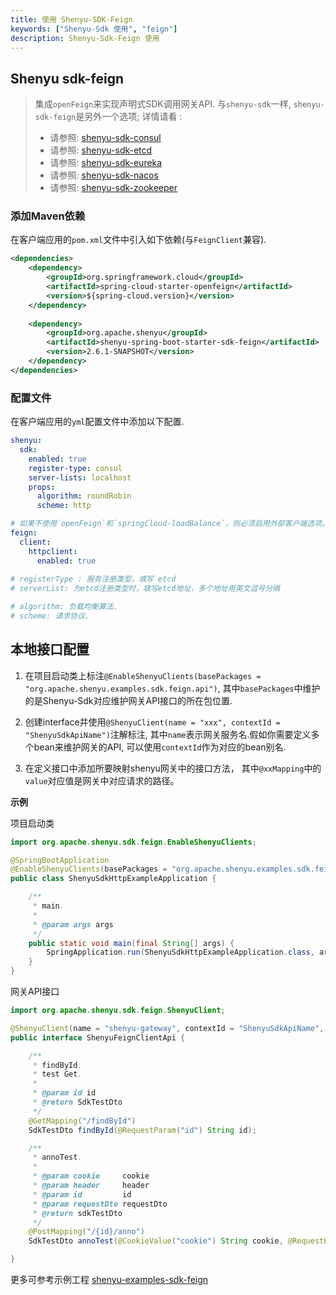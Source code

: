 ```yaml
---
title: 使用 Shenyu-SDK-Feign
keywords: ["Shenyu-Sdk 使用", "feign"]
description: Shenyu-Sdk-Feign 使用
---
```


## Shenyu sdk-feign

> 集成`openFeign`来实现声明式SDK调用网关API.
> 与`shenyu-sdk`一样, `shenyu-sdk-feign`是另外一个选项;
> 详情请看 :
> * 请参照: [shenyu-sdk-consul](../../user-guide/sdk-usage/shenyu-sdk-consul)
> * 请参照: [shenyu-sdk-etcd](../../user-guide/sdk-usage/shenyu-sdk-etcd)
> * 请参照: [shenyu-sdk-eureka](../../user-guide/sdk-usage/shenyu-sdk-eureka)
> * 请参照: [shenyu-sdk-nacos](../../user-guide/sdk-usage/shenyu-sdk-nacos)
> * 请参照: [shenyu-sdk-zookeeper](../../user-guide/sdk-usage/shenyu-sdk-zookeeper)

### 添加Maven依赖

在客户端应用的`pom.xml`文件中引入如下依赖(与`FeignClient`兼容).

```xml
<dependencies>
    <dependency>
        <groupId>org.springframework.cloud</groupId>
        <artifactId>spring-cloud-starter-openfeign</artifactId>
        <version>${spring-cloud.version}</version>
    </dependency>
    
    <dependency>
        <groupId>org.apache.shenyu</groupId>
        <artifactId>shenyu-spring-boot-starter-sdk-feign</artifactId>
        <version>2.6.1-SNAPSHOT</version>
    </dependency>
</dependencies>
```


### 配置文件

在客户端应用的`yml`配置文件中添加以下配置.

```yaml
shenyu:
  sdk:
    enabled: true
    register-type: consul
    server-lists: localhost
    props:
      algorithm: roundRobin
      scheme: http

# 如果不使用`openFeign`和`springCloud-loadBalance`，则必须启用外部客户端选项。.
feign:
  client:
    httpclient:
      enabled: true
      
# registerType : 服务注册类型，填写 etcd
# serverList: 为etcd注册类型时，填写etcd地址，多个地址用英文逗号分隔

# algorithm: 负载均衡算法.
# scheme: 请求协议.

```

## 本地接口配置

1. 在项目启动类上标注`@EnableShenyuClients(basePackages = "org.apache.shenyu.examples.sdk.feign.api")`, 其中`basePackages`中维护的是Shenyu-Sdk对应维护网关API接口的所在包位置.

2. 创建interface并使用`@ShenyuClient(name = "xxx", contextId = "ShenyuSdkApiName")`注解标注, 其中`name`表示网关服务名.假如你需要定义多个bean来维护网关的API, 可以使用`contextId`作为对应的bean别名.

3. 在定义接口中添加所要映射shenyu网关中的接口方法， 其中`@xxMapping`中的`value`对应值是网关中对应请求的路径。

**示例**

项目启动类

```java
import org.apache.shenyu.sdk.feign.EnableShenyuClients;

@SpringBootApplication
@EnableShenyuClients(basePackages = "org.apache.shenyu.examples.sdk.feign.api")
public class ShenyuSdkHttpExampleApplication {

    /**
     * main.
     *
     * @param args args
     */
    public static void main(final String[] args) {
        SpringApplication.run(ShenyuSdkHttpExampleApplication.class, args);
    }
}
```

网关API接口

```java
import org.apache.shenyu.sdk.feign.ShenyuClient;

@ShenyuClient(name = "shenyu-gateway", contextId = "ShenyuSdkApiName", path = "/feign/shenyu/client")
public interface ShenyuFeignClientApi {

    /**
     * findById.
     * test Get.
     *
     * @param id id
     * @return SdkTestDto
     */
    @GetMapping("/findById")
    SdkTestDto findById(@RequestParam("id") String id);

    /**
     * annoTest.
     *
     * @param cookie     cookie
     * @param header     header
     * @param id         id
     * @param requestDto requestDto
     * @return sdkTestDto
     */
    @PostMapping("/{id}/anno")
    SdkTestDto annoTest(@CookieValue("cookie") String cookie, @RequestHeader("header") String header, @PathVariable("id") String id, @RequestBody SdkTestDto requestDto);

}
```

更多可参考示例工程 [shenyu-examples-sdk-feign](https://github.com/apache/shenyu/tree/master/shenyu-examples/shenyu-examples-sdk/shenyu-examples-sdk-feign)
